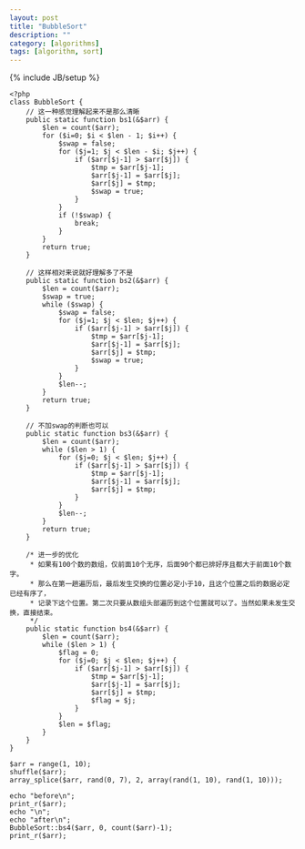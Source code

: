 ```yaml
---
layout: post
title: "BubbleSort"
description: ""
category: [algorithms]
tags: [algorithm, sort]
---
```

{% include JB/setup %}

	<?php
	class BubbleSort {
		// 这一种感觉理解起来不是那么清晰
		public static function bs1(&$arr) {
			$len = count($arr);
			for ($i=0; $i < $len - 1; $i++) {
				$swap = false;
				for ($j=1; $j < $len - $i; $j++) {
					if ($arr[$j-1] > $arr[$j]) {
						$tmp = $arr[$j-1];
						$arr[$j-1] = $arr[$j];
						$arr[$j] = $tmp;
						$swap = true;
					}
				}
				if (!$swap) {
					break;
				}
			}
			return true;
		}

		// 这样相对来说就好理解多了不是
		public static function bs2(&$arr) {
			$len = count($arr);
			$swap = true;
			while ($swap) {
				$swap = false;
				for ($j=1; $j < $len; $j++) { 
					if ($arr[$j-1] > $arr[$j]) {
						$tmp = $arr[$j-1];
						$arr[$j-1] = $arr[$j];
						$arr[$j] = $tmp;
						$swap = true;
					}
				}
				$len--;
			}
			return true;
		}

		// 不加swap的判断也可以
		public static function bs3(&$arr) {
			$len = count($arr);
			while ($len > 1) {
				for ($j=0; $j < $len; $j++) { 
					if ($arr[$j-1] > $arr[$j]) {
						$tmp = $arr[$j-1];
						$arr[$j-1] = $arr[$j];
						$arr[$j] = $tmp;
					}		
				}
				$len--;
			}
			return true;
		}

		/* 进一步的优化
		 * 如果有100个数的数组，仅前面10个无序，后面90个都已排好序且都大于前面10个数字。
		 * 那么在第一趟遍历后，最后发生交换的位置必定小于10，且这个位置之后的数据必定已经有序了，
		 * 记录下这个位置。第二次只要从数组头部遍历到这个位置就可以了。当然如果未发生交换，直接结束。
		 */
		public static function bs4(&$arr) {
			$len = count($arr);
			while ($len > 1) {
				$flag = 0;
				for ($j=0; $j < $len; $j++) { 
					if ($arr[$j-1] > $arr[$j]) {
						$tmp = $arr[$j-1];
						$arr[$j-1] = $arr[$j];
						$arr[$j] = $tmp;
						$flag = $j;
					}		
				}
				$len = $flag;
			}
		}
	}

	$arr = range(1, 10);
	shuffle($arr);
	array_splice($arr, rand(0, 7), 2, array(rand(1, 10), rand(1, 10)));

	echo "before\n";
	print_r($arr);
	echo "\n";
	echo "after\n";
	BubbleSort::bs4($arr, 0, count($arr)-1);
	print_r($arr);